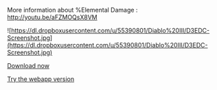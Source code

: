 More information about %Elemental Damage : http://youtu.be/aFZMOQsX8VM

![https://dl.dropboxusercontent.com/u/55390801/Diablo%20III/D3EDC-Screenshot.jpg](https://dl.dropboxusercontent.com/u/55390801/Diablo%20III/D3EDC-Screenshot.jpg)

[Download now](https://diablo3-elementaldamage-comparator.googlecode.com/svn/trunk/Diablo3%20ElementageDamage%20Comparator/bin/Release/Diablo3%20ElementageDamage%20Comparator.zip)

[Try the webapp version](http://d3ec.nquenault.com/)